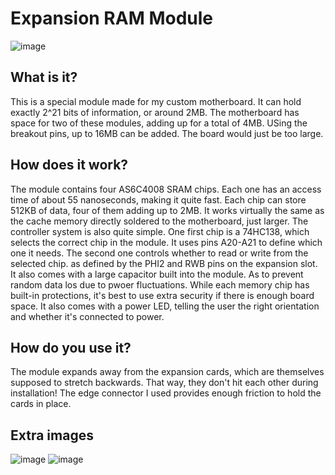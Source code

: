 # Expansion RAM Module

![image](https://github.com/user-attachments/assets/699f88fe-73ee-48c1-aba6-fd045b23d609)

## What is it?
This is a special module made for my custom motherboard. It can hold exactly 2^21 bits of information, or around 2MB. The motherboard has space for two of these modules, adding up for a total of 4MB. USing the breakout pins, up to 16MB can be added. The board would just be too large.

## How does it work?
The module contains four AS6C4008 SRAM chips. Each one has an access time of about 55 nanoseconds, making it quite fast. Each chip can store 512KB of data, four of them adding up to 2MB. It works virtually the same as the cache memory directly soldered to the motherboard, just larger. The controller system is also quite simple. One first chip is a 74HC138, which selects the correct chip in the module. It uses pins A20-A21 to define which one it needs. The second one controls whether to read or write from the selected chip. as defined by the PHI2 and RWB pins on the expansion slot. It also comes with a large capacitor built into the module. As to prevent random data los due to pwoer fluctuations. While each memory chip has built-in protections, it's best to use extra security if there is enough board space. It also comes with a power LED, telling the user the right orientation and whether it's connected to power.

## How do you use it?
The module expands away from the expansion cards, which are themselves supposed to stretch backwards. That way, they don't hit each other during installation! The edge connector I used provides enough friction to hold the cards in place.

## Extra images
![image](https://github.com/user-attachments/assets/7b5a0751-b5f0-443d-bfda-81a8b71ae658)
![image](https://github.com/user-attachments/assets/507bcd8c-cd09-4106-8845-81582420786c)
